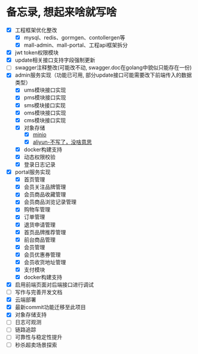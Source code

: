 # 备忘录, 想起来啥就写啥
- [x] 工程框架优化整改
  - [x] mysql、redis、gormgen、contollergen等
  - [x] mall-admin、mall-portal、工程api框架拆分
- [x] jwt token权限模块
- [x] update相关接口支持字段强制更新
- [ ] swagger注释整改(可能改不动, swagger.doc在golang中貌似只能存在一份)
- [x] admin服务实现（功能已可用, 部分update接口可能需要改下前端传入的数据类型）
  - [x] ums模块接口实现
  - [x] pms模块接口实现
  - [x] sms模块接口实现
  - [x] oms模块接口实现
  - [x] cms模块接口实现
  - [x] 对象存储
    - [x] [minio](https://min.io/docs/minio/linux/developers/go/minio-go.html#)
    - [x] [aliyun-不写了，没啥意思](https://help.aliyun.com/zh/oss/user-guide/objects/?spm=a2c4g.11186623.0.0.5a605bc8PE0W9c)
  - [x] docker构建支持
  - [x] 动态权限校验
  - [x] 登录日志记录
- [x] portal服务实现
  - [x] 首页管理
  - [x] 会员关注品牌管理
  - [x] 会员商品收藏管理
  - [x] 会员商品浏览记录管理
  - [x] 购物车管理
  - [x] 订单管理
  - [x] 退货申请管理
  - [x] 首页品牌推荐管理
  - [x] 前台商品管理
  - [x] 会员管理
  - [x] 会员优惠券管理
  - [x] 会员收货地址管理
  - [x] 支付模块 
  - [x] docker构建支持
- [x] 启用前端页面对后端接口进行调试
- [ ] 写作与完善开发文档
- [x] 云端部署
- [x] 最新commit功能迁移至此项目
- [x] 对象存储支持
- [ ] 日志可观测
- [ ] 链路追踪
- [ ] 可靠性与稳定性提升
- [ ] 秒杀超卖场景探索
